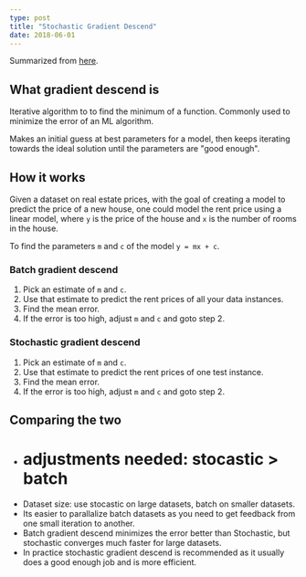 ```yaml
---
type: post
title: "Stochastic Gradient Descend"
date: 2018-06-01
---
```


Summarized from [here](https://www.quora.com/What-is-an-intuitive-explanation-of-stochastic-gradient-descent).

## What gradient descend is

Iterative algorithm to to find the minimum of a function.
Commonly used to minimize the error of an ML algorithm.

Makes an initial guess at best parameters for a model,
then keeps iterating towards the ideal solution until the parameters are "good enough".

## How it works

Given a dataset on real estate prices, with the goal of creating a model
to predict the price of a new house, one could model the rent price using a linear model,
where `y` is the price of the house and `x` is the number of rooms in the house.

To find the parameters `m` and `c` of the model `y = mx + c`.

### Batch gradient descend

1. Pick an estimate of `m` and `c`.
2. Use that estimate to predict the rent prices of all your data instances.
3. Find the mean error.
4. If the error is too high, adjust `m` and `c` and goto step 2.


### Stochastic gradient descend

1. Pick an estimate of `m` and `c`.
2. Use that estimate to predict the rent prices of one test instance.
3. Find the mean error.
4. If the error is too high, adjust `m` and `c` and goto step 2.


## Comparing the two

* # adjustments needed: stocastic > batch
* Dataset size: use stocastic on large datasets, batch on smaller datasets.
* Its easier to parallalize batch datasets as you need to get feedback
  from one small iteration to another.
* Batch gradient descend minimizes the error better than Stochastic,
  but stochastic converges much faster for large datasets.
* In practice stochastic gradient descend is recommended as it usually does a
  good enough job and is more efficient.





